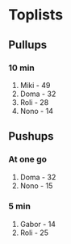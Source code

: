 # Toplists

## Pullups

### 10 min

1. Miki - 49
1. Doma - 32
1. Roli - 28
1. Nono - 14

## Pushups

### At one go

1. Doma - 32
1. Nono - 15

### 5 min
1. Gabor - 14
2. Roli - 25
